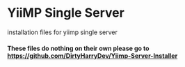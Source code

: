 # YiiMP Single Server
installation files for yiimp single server

#### These files do nothing on their own please go to https://github.com/DirtyHarryDev/Yiimp-Server-Installer
